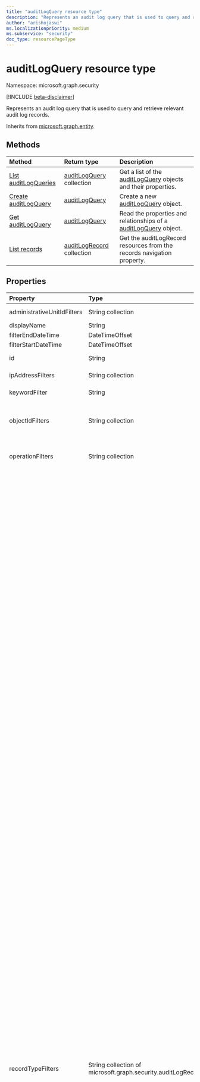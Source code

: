 ```yaml
---
title: "auditLogQuery resource type"
description: "Represents an audit log query that is used to query and retrieve relevant audit log records."
author: "arishojaswi"
ms.localizationpriority: medium
ms.subservice: "security"
doc_type: resourcePageType
---
```


# auditLogQuery resource type

Namespace: microsoft.graph.security

[!INCLUDE [beta-disclaimer](../../includes/beta-disclaimer.md)]

Represents an audit log query that is used to query and retrieve relevant audit log records.

Inherits from [microsoft.graph.entity](../resources/entity.md).

## Methods
|Method|Return type|Description|
|:---|:---|:---|
|[List auditLogQueries](../api/security-auditcoreroot-list-auditlogqueries.md)|[auditLogQuery](../resources/security-auditlogquery.md) collection|Get a list of the [auditLogQuery](../resources/security-auditlogquery.md) objects and their properties.|
|[Create auditLogQuery](../api/security-auditcoreroot-post-auditlogqueries.md)|[auditLogQuery](../resources/security-auditlogquery.md)|Create a new [auditLogQuery](../resources/security-auditlogquery.md) object.|
|[Get auditLogQuery](../api/security-auditlogquery-get.md)|[auditLogQuery](../resources/security-auditlogquery.md)|Read the properties and relationships of a [auditLogQuery](../resources/security-auditlogquery.md) object.|
|[List records](../api/security-auditlogquery-list-records.md)|[auditLogRecord](../resources/security-auditlogrecord.md) collection|Get the auditLogRecord resources from the records navigation property.|

## Properties
|Property|Type|Description|
|:---|:---|:---|
|administrativeUnitIdFilters|String collection|The administrative units tagged to an audit log record.|
|displayName|String|The display name of the saved audit log query.|
|filterEndDateTime|DateTimeOffset|The end date of the date range in the query.|
|filterStartDateTime|DateTimeOffset|The start date of the date range in the query.|
|id|String|Unique identifier for the audit log query. Inherited from [microsoft.graph.entity](../resources/entity.md).|
|ipAddressFilters|String collection|The IP address of the device that was used when the activity was logged.|
|keywordFilter|String|Free text field to search non-indexed properties of the audit log.|
|objectIdFilters|String collection|For SharePoint and OneDrive for Business activity, the full path name of the file or folder accessed by the user. For Exchange admin audit logging, the name of the object that was modified by the cmdlet.|
|operationFilters|String collection|The name of the user or admin activity. For a description of the most common operations/activities, see [Search the audit log in the Office 365 Protection Center](https://go.microsoft.com/fwlink/p/?LinkId=708432).|
|recordTypeFilters|String collection of microsoft.graph.security.auditLogRecordType|The type of operation indicated by the record. The possible values are: `exchangeAdmin`, `exchangeItem`, `exchangeItemGroup`, `sharePoint`, `syntheticProbe`, `sharePointFileOperation`, `oneDrive`, `azureActiveDirectory`, `azureActiveDirectoryAccountLogon`, `dataCenterSecurityCmdlet`, `complianceDLPSharePoint`, `sway`, `complianceDLPExchange`, `sharePointSharingOperation`, `azureActiveDirectoryStsLogon`, `skypeForBusinessPSTNUsage`, `skypeForBusinessUsersBlocked`, `securityComplianceCenterEOPCmdlet`, `exchangeAggregatedOperation`, `powerBIAudit`, `crm`, `yammer`, `skypeForBusinessCmdlets`, `discovery`, `microsoftTeams`, `threatIntelligence`, `mailSubmission`, `microsoftFlow`, `aeD`, `microsoftStream`, `complianceDLPSharePointClassification`, `threatFinder`, `project`, `sharePointListOperation`, `sharePointCommentOperation`, `dataGovernance`, `kaizala`, `securityComplianceAlerts`, `threatIntelligenceUrl`, `securityComplianceInsights`, `mipLabel`, `workplaceAnalytics`, `powerAppsApp`, `powerAppsPlan`, `threatIntelligenceAtpContent`, `labelContentExplorer`, `teamsHealthcare`, `exchangeItemAggregated`, `hygieneEvent`, `dataInsightsRestApiAudit`, `informationBarrierPolicyApplication`, `sharePointListItemOperation`, `sharePointContentTypeOperation`, `sharePointFieldOperation`, `microsoftTeamsAdmin`, `hrSignal`, `microsoftTeamsDevice`, `microsoftTeamsAnalytics`, `informationWorkerProtection`, `campaign`, `dlpEndpoint`, `airInvestigation`, `quarantine`, `microsoftForms`, `applicationAudit`, `complianceSupervisionExchange`, `customerKeyServiceEncryption`, `officeNative`, `mipAutoLabelSharePointItem`, `mipAutoLabelSharePointPolicyLocation`, `microsoftTeamsShifts`, `secureScore`, `mipAutoLabelExchangeItem`, `cortanaBriefing`, `search`, `wdatpAlerts`, `powerPlatformAdminDlp`, `powerPlatformAdminEnvironment`, `mdatpAudit`, `sensitivityLabelPolicyMatch`, `sensitivityLabelAction`, `sensitivityLabeledFileAction`, `attackSim`, `airManualInvestigation`, `securityComplianceRBAC`, `userTraining`, `airAdminActionInvestigation`, `mstic`, `physicalBadgingSignal`, `teamsEasyApprovals`, `aipDiscover`, `aipSensitivityLabelAction`, `aipProtectionAction`, `aipFileDeleted`, `aipHeartBeat`, `mcasAlerts`, `onPremisesFileShareScannerDlp`, `onPremisesSharePointScannerDlp`, `exchangeSearch`, `sharePointSearch`, `privacyDataMinimization`, `labelAnalyticsAggregate`, `myAnalyticsSettings`, `securityComplianceUserChange`, `complianceDLPExchangeClassification`, `complianceDLPEndpoint`, `mipExactDataMatch`, `msdeResponseActions`, `msdeGeneralSettings`, `msdeIndicatorsSettings`, `ms365DCustomDetection`, `msdeRolesSettings`, `mapgAlerts`, `mapgPolicy`, `mapgRemediation`, `privacyRemediationAction`, `privacyDigestEmail`, `mipAutoLabelSimulationProgress`, `mipAutoLabelSimulationCompletion`, `mipAutoLabelProgressFeedback`, `dlpSensitiveInformationType`, `mipAutoLabelSimulationStatistics`, `largeContentMetadata`, `microsoft365Group`, `cdpMlInferencingResult`, `filteringMailMetadata`, `cdpClassificationMailItem`, `cdpClassificationDocument`, `officeScriptsRunAction`, `filteringPostMailDeliveryAction`, `cdpUnifiedFeedback`, `tenantAllowBlockList`, `consumptionResource`, `healthcareSignal`, `dlpImportResult`, `cdpCompliancePolicyExecution`, `multiStageDisposition`, `privacyDataMatch`, `filteringDocMetadata`, `filteringEmailFeatures`, `powerBIDlp`, `filteringUrlInfo`, `filteringAttachmentInfo`, `coreReportingSettings`, `complianceConnector`, `powerPlatformLockboxResourceAccessRequest`, `powerPlatformLockboxResourceCommand`, `cdpPredictiveCodingLabel`, `cdpCompliancePolicyUserFeedback`, `webpageActivityEndpoint`, `omePortal`, `cmImprovementActionChange`, `filteringUrlClick`, `mipLabelAnalyticsAuditRecord`, `filteringEntityEvent`, `filteringRuleHits`, `filteringMailSubmission`, `labelExplorer`, `microsoftManagedServicePlatform`, `powerPlatformServiceActivity`, `scorePlatformGenericAuditRecord`, `filteringTimeTravelDocMetadata`, `alert`, `alertStatus`, `alertIncident`, `incidentStatus`, `case`, `caseInvestigation`, `recordsManagement`, `privacyRemediation`, `dataShareOperation`, `cdpDlpSensitive`, `ehrConnector`, `filteringMailGradingResult`, `publicFolder`, `privacyTenantAuditHistoryRecord`, `aipScannerDiscoverEvent`, `eduDataLakeDownloadOperation`, `m365ComplianceConnector`, `microsoftGraphDataConnectOperation`, `microsoftPurview`, `filteringEmailContentFeatures`, `powerPagesSite`, `powerAppsResource`, `plannerPlan`, `plannerCopyPlan`, `plannerTask`, `plannerRoster`, `plannerPlanList`, `plannerTaskList`, `plannerTenantSettings`, `projectForTheWebProject`, `projectForTheWebTask`, `projectForTheWebRoadmap`, `projectForTheWebRoadmapItem`, `projectForTheWebProjectSettings`, `projectForTheWebRoadmapSettings`, `quarantineMetadata`, `microsoftTodoAudit`, `timeTravelFilteringDocMetadata`, `teamsQuarantineMetadata`, `sharePointAppPermissionOperation`, `microsoftTeamsSensitivityLabelAction`, `filteringTeamsMetadata`, `filteringTeamsUrlInfo`, `filteringTeamsPostDeliveryAction`, `mdcAssessments`, `mdcRegulatoryComplianceStandards`, `mdcRegulatoryComplianceControls`, `mdcRegulatoryComplianceAssessments`, `mdcSecurityConnectors`, `mdaDataSecuritySignal`, `vivaGoals`, `filteringRuntimeInfo`, `attackSimAdmin`, `microsoftGraphDataConnectConsent`, `filteringAtpDetonationInfo`, `privacyPortal`, `managedTenants`, `unifiedSimulationMatchedItem`, `unifiedSimulationSummary`, `updateQuarantineMetadata`, `ms365DSuppressionRule`, `purviewDataMapOperation`, `filteringUrlPostClickAction`, `irmUserDefinedDetectionSignal`, `teamsUpdates`, `plannerRosterSensitivityLabel`, `ms365DIncident`, `filteringDelistingMetadata`, `complianceDLPSharePointClassificationExtended`, `microsoftDefenderForIdentityAudit`, `supervisoryReviewDayXInsight`, `defenderExpertsforXDRAdmin`, `cdpEdgeBlockedMessage`, `hostedRpa`, `cdpContentExplorerAggregateRecord`, `cdpHygieneAttachmentInfo`, `cdpHygieneSummary`, `cdpPostMailDeliveryAction`, `cdpEmailFeatures`, `cdpHygieneUrlInfo`, `cdpUrlClick`, `cdpPackageManagerHygieneEvent`, `filteringDocScan`, `timeTravelFilteringDocScan`, `mapgOnboard`, `unknownFutureValue`.|
|serviceFilter|String|The Office 365 service where the activity occurred.|
|status|microsoft.graph.security.auditLogQueryStatus|Describes the current status of the query. The possible values are: `notStarted`, `running`, `succeeded`, `failed`, `cancelled`, `unknownFutureValue`.|
|userPrincipalNameFilters|String collection|The UPN (user principal name) of the user who performed the action (specified in the operation property) that resulted in the record being logged; for example, _my_name@my_domain_name_.|

## Relationships

|Relationship|Type|Description|
|:---|:---|:---|
|records|[microsoft.graph.security.auditLogRecord](../resources/security-auditlogrecord.md) collection|An individual audit log record.|

## JSON representation

The following JSON representation shows the resource type.
<!-- {
  "blockType": "resource",
  "keyProperty": "id",
  "@odata.type": "microsoft.graph.security.auditLogQuery",
  "baseType": "microsoft.graph.entity",
  "openType": false
}
-->
``` json
{
  "@odata.type": "#microsoft.graph.security.auditLogQuery",
  "id": "String (identifier)",
  "displayName": "String",
  "filterStartDateTime": "String (timestamp)",
  "filterEndDateTime": "String (timestamp)",
  "recordTypeFilter": "String",
  "keywordFilter": "String",
  "serviceFilter": "String",
  "operationFilters": [
    "String"
  ],
  "userPrincipalNameFilters": [
    "String"
  ],
  "ipAddressFilters": [
    "String"
  ],
  "objectIdFilters": [
    "String"
  ],
  "administrativeUnitIdFilters": [
    "String"
  ],
  "status": "String"
}
```
